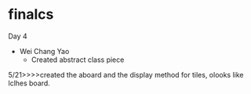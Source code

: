 # finalcs

Day 4
  - Wei Chang Yao
    - Created abstract class piece

5/21>>>>created the aboard and the display method for tiles, olooks like lclhes board.
